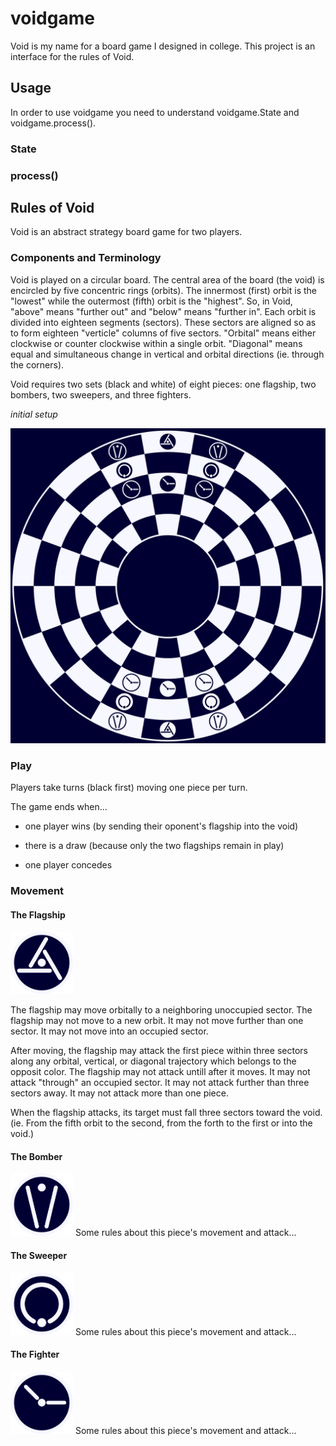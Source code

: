 # voidgame

Void is my name for a board game I designed in college. This project is an interface for the rules of Void.

## Usage

In order to use voidgame you need to understand voidgame.State and voidgame.process().

### State

### process()

## Rules of Void
Void is an abstract strategy board game for two players.

### Components and Terminology
Void is played on a circular board. The central area of the board (the void) is encircled by five concentric rings (orbits). The innermost (first) orbit is the "lowest" while the outermost (fifth) orbit is the "highest". So, in Void, "above" means "further out" and "below" means "further in". Each orbit is divided into eighteen segments (sectors). These sectors are aligned so as to form eighteen "verticle" columns of five sectors. "Orbital" means either clockwise or counter clockwise within a single orbit. "Diagonal" means equal and simultaneous change in vertical and orbital directions (ie. through the corners).

Void requires two sets (black and white) of eight pieces: one flagship, two bombers, two sweepers, and three fighters. 

_initial setup_

![Void Board Initial Setup](/pngs/void-board-initial-setup.png)

### Play
Players take turns (black first) moving one piece per turn. 

The game ends when...

- one player wins (by sending their oponent's flagship into the void)

- there is a draw (because only the two flagships remain in play)

- one player concedes

### Movement

#### The Flagship 
<img src="/pngs/void-flag-black.png" alt="Void Flagship Piece (Black)" width="100" height="100">

The flagship may move orbitally to a neighboring unoccupied sector. The flagship may not move to a new orbit. It may not move further than one sector. It may not move into an occupied sector.

After moving, the flagship may attack the first piece within three sectors along any orbital, vertical, or diagonal trajectory which belongs to the opposit color. The flagship may not attack untill after it moves. It may not attack "through" an occupied sector. It may not attack further than three sectors away. It may not attack more than one piece.

When the flagship attacks, its target must fall three sectors toward the void. (ie. From the fifth orbit to the second, from the forth to the first or into the void.)

#### The Bomber 
<img src="/pngs/void-bomber-black.png" alt="Void Bomber Piece (Black)" width="100" height="100">
Some rules about this piece's movement and attack...

#### The Sweeper 
<img src="/pngs/void-sweeper-black.png" alt="Void Sweeper Piece (Black)" width="100" height="100">
Some rules about this piece's movement and attack...

#### The Fighter 
<img src="/pngs/void-fighter-black.png" alt="Void Fighter Piece (Black)" width="100" height="100">
Some rules about this piece's movement and attack...